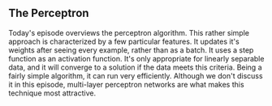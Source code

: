 ## The Perceptron

Today's episode overviews the perceptron algorithm.  This rather simple approach is characterized by a few particular features.  It updates it's weights after seeing every example, rather than as a batch.  It uses a step function as an activation function.  It's only appropriate for linearly separable data, and it will converge to a solution if the data meets this criteria.  Being a fairly simple algorithm, it can run very efficiently.  Although we don't discuss it in this episode, multi-layer perceptron networks are what makes this technique most attractive.